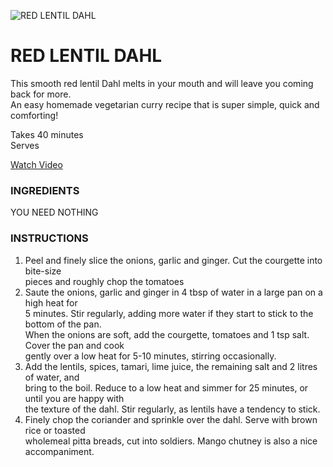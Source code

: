 ![RED LENTIL DAHL](https://thehappypear.ie/wp-content/uploads/2020/09/red-lentil-dahl-e1606933795663.jpg)

# RED LENTIL DAHL

This smooth red lentil Dahl melts in your mouth and will leave you coming back for more.  
An easy homemade vegetarian curry recipe that is super simple, quick and comforting!

Takes 40 minutes  
Serves

[Watch Video](https://www.youtube.com/watch?v=xSqjia4j10U&feature=youtu.be)

### INGREDIENTS

YOU NEED NOTHING

### INSTRUCTIONS

1. Peel and finely slice the onions, garlic and ginger. Cut the courgette into bite-size  
   pieces and roughly chop the tomatoes
2. Saute the onions, garlic and ginger in 4 tbsp of water in a large pan on a high heat for  
   5 minutes. Stir regularly, adding more water if they start to stick to the bottom of the pan.  
   When the onions are soft, add the courgette, tomatoes and 1 tsp salt. Cover the pan and cook  
   gently over a low heat for 5-10 minutes, stirring occasionally.
3. Add the lentils, spices, tamari, lime juice, the remaining salt and 2 litres of water, and  
   bring to the boil. Reduce to a low heat and simmer for 25 minutes, or until you are happy with  
   the texture of the dahl. Stir regularly, as lentils have a tendency to stick.
4. Finely chop the coriander and sprinkle over the dahl. Serve with brown rice or toasted  
   wholemeal pitta breads, cut into soldiers. Mango chutney is also a nice accompaniment.
